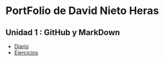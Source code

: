 # PortFolio de David Nieto Heras
## Unidad 1 : GitHub y MarkDown
* [Diario](https://github.com/DavidN1210/PortFolio-David-Nieto-Heras/blob/main/UD1%3A%20GitHub%20y%20MarkDown/diario_UD1.md)
* [Ejercicios](https://github.com/DavidN1210/PortFolio-David-Nieto-Heras/blob/main/UD1%3A%20GitHub%20y%20MarkDown/enlaces_UD1.md)


